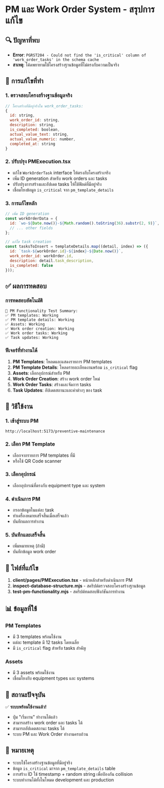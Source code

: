 # PM และ Work Order System - สรุปการแก้ไข

## 🔍 ปัญหาที่พบ
- **Error**: `PGRST204 - Could not find the 'is_critical' column of 'work_order_tasks' in the schema cache`
- **สาเหตุ**: โค้ดพยายามใช้โครงสร้างฐานข้อมูลที่ไม่ตรงกับความเป็นจริง

## 🔧 การแก้ไขที่ทำ

### 1. ตรวจสอบโครงสร้างฐานข้อมูลจริง
```javascript
// โครงสร้างที่มีอยู่จริงใน work_order_tasks:
{
  id: string,
  work_order_id: string,
  description: string,
  is_completed: boolean,
  actual_value_text: string,
  actual_value_numeric: number,
  completed_at: string
}
```

### 2. ปรับปรุง PMExecution.tsx
- แก้ไข `WorkOrderTask` interface ให้ตรงกับโครงสร้างจริง
- เพิ่ม ID generation สำหรับ work orders และ tasks
- ปรับปรุงการสร้างและอัปเดต tasks ให้ใช้ฟิลด์ที่มีอยู่จริง
- เชื่อมโยงข้อมูล `is_critical` จาก `pm_template_details`

### 3. การแก้ไขหลัก
```javascript
// เพิ่ม ID generation
const workOrderData = {
  id: `wo-${Date.now()}-${Math.random().toString(36).substr(2, 9)}`,
  // ... other fields
};

// แก้ไข task creation
const tasksToInsert = templateDetails.map((detail, index) => ({
  id: `task-${workOrder.id}-${index}-${Date.now()}`,
  work_order_id: workOrder.id,
  description: detail.task_description,
  is_completed: false
}));
```

## ✅ ผลการทดสอบ

### การทดสอบอัตโนมัติ
```
🎉 PM Functionality Test Summary:
✅ PM templates: Working
✅ PM template details: Working  
✅ Assets: Working
✅ Work order creation: Working
✅ Work order tasks: Working
✅ Task updates: Working
```

### ฟีเจอร์ที่ทำงานได้
1. **PM Templates**: โหลดและแสดงรายการ PM templates
2. **PM Template Details**: โหลดรายละเอียดงานพร้อม `is_critical` flag
3. **Assets**: เลือกอุปกรณ์สำหรับ PM
4. **Work Order Creation**: สร้าง work order ใหม่
5. **Work Order Tasks**: สร้างและจัดการ tasks
6. **Task Updates**: อัปเดตสถานะและค่าต่างๆ ของ task

## 🚀 วิธีใช้งาน

### 1. เข้าสู่ระบบ PM
```
http://localhost:5173/preventive-maintenance
```

### 2. เลือก PM Template
- เลือกจากรายการ PM templates ที่มี
- หรือใช้ QR Code scanner

### 3. เลือกอุปกรณ์
- เลือกอุปกรณ์ที่ตรงกับ equipment type และ system

### 4. ดำเนินการ PM
- กรอกข้อมูลในแต่ละ task
- ทำเครื่องหมายเสร็จสิ้นเมื่อเสร็จแล้ว
- บันทึกผลการทำงาน

### 5. บันทึกและเสร็จสิ้น
- เพิ่มหมายเหตุ (ถ้ามี)
- บันทึกข้อมูล work order

## 🔧 ไฟล์ที่แก้ไข

1. **client/pages/PMExecution.tsx** - หน้าหลักสำหรับดำเนินการ PM
2. **inspect-database-structure.mjs** - สคริปต์ตรวจสอบโครงสร้างฐานข้อมูล
3. **test-pm-functionality.mjs** - สคริปต์ทดสอบฟังก์ชันการทำงาน

## 📊 ข้อมูลที่ใช้

### PM Templates
- มี 3 templates พร้อมใช้งาน
- แต่ละ template มี 12 tasks โดยเฉลี่ย
- มี `is_critical` flag สำหรับ tasks สำคัญ

### Assets  
- มี 3 assets พร้อมใช้งาน
- เชื่อมโยงกับ equipment types และ systems

## 🎯 สถานะปัจจุบัน

✅ **ระบบพร้อมใช้งานแล้ว!**

- ปุ่ม "เริ่มงาน" ทำงานได้แล้ว
- สามารถสร้าง work order และ tasks ได้
- สามารถอัปเดตสถานะ tasks ได้
- ระบบ PM และ Work Order ทำงานครบถ้วน

## 📝 หมายเหตุ

- ระบบใช้โครงสร้างฐานข้อมูลที่มีอยู่จริง
- ข้อมูล `is_critical` มาจาก `pm_template_details` table
- การสร้าง ID ใช้ timestamp + random string เพื่อป้องกัน collision
- ระบบทำงานได้ทั้งในโหมด development และ production